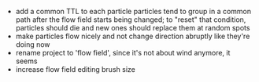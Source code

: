 
- add a common TTL to each particle
  particles tend to group in a common path after the flow field starts being changed; to "reset" that condition,
  particles should die and new ones should replace them at random spots
- make particles flow nicely and not change direction abruptly like they're doing now
- rename project to 'flow field', since it's not about wind anymore, it seems
- increase flow field editing brush size
